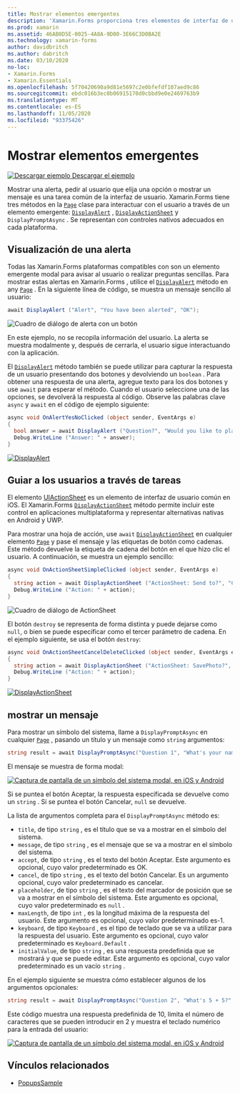 ```yaml
---
title: Mostrar elementos emergentes
description: 'Xamarin.Forms proporciona tres elementos de interfaz de usuario de tipo emergente: una alerta, una hoja de acción y un símbolo del sistema. En este artículo se muestra el uso de alertas, hojas de acción y API de mensajes para mostrar cuadros de diálogo que piden a los usuarios preguntas sencillas, guiar a los usuarios a través de tareas y mostrar mensajes.'
ms.prod: xamarin
ms.assetid: 46AB0D5E-0025-4A8A-9D00-3E66C3D0BA2E
ms.technology: xamarin-forms
author: davidbritch
ms.author: dabritch
ms.date: 03/10/2020
no-loc:
- Xamarin.Forms
- Xamarin.Essentials
ms.openlocfilehash: 5f70420690a9d81e5697c2e0bfefdf107aed9c86
ms.sourcegitcommit: ebdc016b3ec0b06915170d0cbbd9e0e2469763b9
ms.translationtype: MT
ms.contentlocale: es-ES
ms.lasthandoff: 11/05/2020
ms.locfileid: "93375426"
---
```

# <a name="display-pop-ups"></a>Mostrar elementos emergentes

[![Descargar ejemplo](~/media/shared/download.png) Descargar el ejemplo](/samples/xamarin/xamarin-forms-samples/navigation-pop-ups)

Mostrar una alerta, pedir al usuario que elija una opción o mostrar un mensaje es una tarea común de la interfaz de usuario. Xamarin.Forms tiene tres métodos en la [`Page`](xref:Xamarin.Forms.Page) clase para interactuar con el usuario a través de un elemento emergente: [`DisplayAlert`](xref:Xamarin.Forms.Page.DisplayAlert*) , [`DisplayActionSheet`](xref:Xamarin.Forms.Page.DisplayActionSheet*) y `DisplayPromptAsync` . Se representan con controles nativos adecuados en cada plataforma.

## <a name="display-an-alert"></a>Visualización de una alerta

Todas las Xamarin.Forms plataformas compatibles con son un elemento emergente modal para avisar al usuario o realizar preguntas sencillas. Para mostrar estas alertas en Xamarin.Forms , utilice el [`DisplayAlert`](xref:Xamarin.Forms.Page.DisplayAlert*) método en any [`Page`](xref:Xamarin.Forms.Page) . En la siguiente línea de código, se muestra un mensaje sencillo al usuario:

```csharp
await DisplayAlert ("Alert", "You have been alerted", "OK");
```

![Cuadro de diálogo de alerta con un botón](pop-ups-images/alert.png)

En este ejemplo, no se recopila información del usuario. La alerta se muestra modalmente y, después de cerrarla, el usuario sigue interactuando con la aplicación.

El [`DisplayAlert`](xref:Xamarin.Forms.Page.DisplayAlert*) método también se puede utilizar para capturar la respuesta de un usuario presentando dos botones y devolviendo un `boolean` . Para obtener una respuesta de una alerta, agregue texto para los dos botones y use `await` para esperar el método. Cuando el usuario seleccione una de las opciones, se devolverá la respuesta al código. Observe las palabras clave `async` y `await` en el código de ejemplo siguiente:

```csharp
async void OnAlertYesNoClicked (object sender, EventArgs e)
{
  bool answer = await DisplayAlert ("Question?", "Would you like to play a game", "Yes", "No");
  Debug.WriteLine ("Answer: " + answer);
}
```

[![DisplayAlert](pop-ups-images/alert2-sml.png "Cuadro de diálogo de alerta con dos botones")](pop-ups-images/alert2.png#lightbox "Cuadro de diálogo de alerta con dos botones")

## <a name="guide-users-through-tasks"></a>Guiar a los usuarios a través de tareas

El elemento [UIActionSheet](https://developer.apple.com/library/ios/documentation/uikit/reference/uiactionsheet_class/Reference/Reference.html) es un elemento de interfaz de usuario común en iOS. El Xamarin.Forms [`DisplayActionSheet`](xref:Xamarin.Forms.Page.DisplayActionSheet*) método permite incluir este control en aplicaciones multiplataforma y representar alternativas nativas en Android y UWP.

Para mostrar una hoja de acción, use `await` [`DisplayActionSheet`](xref:Xamarin.Forms.Page.DisplayActionSheet*) en cualquier elemento [`Page`](xref:Xamarin.Forms.Page) y pase el mensaje y las etiquetas de botón como cadenas. Este método devuelve la etiqueta de cadena del botón en el que hizo clic el usuario. A continuación, se muestra un ejemplo sencillo:

```csharp
async void OnActionSheetSimpleClicked (object sender, EventArgs e)
{
  string action = await DisplayActionSheet ("ActionSheet: Send to?", "Cancel", null, "Email", "Twitter", "Facebook");
  Debug.WriteLine ("Action: " + action);
}
```

![Cuadro de diálogo de ActionSheet](pop-ups-images/action.png)

El botón `destroy` se representa de forma distinta y puede dejarse como `null`, o bien se puede especificar como el tercer parámetro de cadena. En el ejemplo siguiente, se usa el botón `destroy`:

```csharp
async void OnActionSheetCancelDeleteClicked (object sender, EventArgs e)
{
  string action = await DisplayActionSheet ("ActionSheet: SavePhoto?", "Cancel", "Delete", "Photo Roll", "Email");
  Debug.WriteLine ("Action: " + action);
}
```

[![DisplayActionSheet](pop-ups-images/action2-sml.png "Cuadro de diálogo de hoja de acción con el botón destruir")](pop-ups-images/action2.png#lightbox "Cuadro de diálogo de hoja de acción con el botón destruir")

## <a name="display-a-prompt"></a>mostrar un mensaje

Para mostrar un símbolo del sistema, llame a `DisplayPromptAsync` en cualquier [`Page`](xref:Xamarin.Forms.Page) , pasando un título y un mensaje como `string` argumentos:

```csharp
string result = await DisplayPromptAsync("Question 1", "What's your name?");
```

El mensaje se muestra de forma modal:

[![Captura de pantalla de un símbolo del sistema modal, en iOS y Android](pop-ups-images/simple-prompt.png "Símbolo del sistema modal")](pop-ups-images/simple-prompt-large.png#lightbox "Símbolo del sistema modal")

Si se puntea el botón Aceptar, la respuesta especificada se devuelve como un `string` . Si se puntea el botón Cancelar, `null` se devuelve.

La lista de argumentos completa para el `DisplayPromptAsync` método es:

- `title`, de tipo `string` , es el título que se va a mostrar en el símbolo del sistema.
- `message`, de tipo `string` , es el mensaje que se va a mostrar en el símbolo del sistema.
- `accept`, de tipo `string` , es el texto del botón Aceptar. Este argumento es opcional, cuyo valor predeterminado es OK.
- `cancel`, de tipo `string` , es el texto del botón Cancelar. Es un argumento opcional, cuyo valor predeterminado es cancelar.
- `placeholder`, de tipo `string` , es el texto del marcador de posición que se va a mostrar en el símbolo del sistema. Este argumento es opcional, cuyo valor predeterminado es `null` .
- `maxLength`, de tipo `int` , es la longitud máxima de la respuesta del usuario. Este argumento es opcional, cuyo valor predeterminado es-1.
- `keyboard`, de tipo `Keyboard` , es el tipo de teclado que se va a utilizar para la respuesta del usuario. Este argumento es opcional, cuyo valor predeterminado es `Keyboard.Default` .
- `initialValue`, de tipo `string` , es una respuesta predefinida que se mostrará y que se puede editar. Este argumento es opcional, cuyo valor predeterminado es un vacío `string` .

En el ejemplo siguiente se muestra cómo establecer algunos de los argumentos opcionales:

```csharp
string result = await DisplayPromptAsync("Question 2", "What's 5 + 5?", initialValue: "10", maxLength: 2, keyboard: Keyboard.Numeric);
```

Este código muestra una respuesta predefinida de 10, limita el número de caracteres que se pueden introducir en 2 y muestra el teclado numérico para la entrada del usuario:

[![Captura de pantalla de un símbolo del sistema modal, en iOS y Android](pop-ups-images/keyboard-prompt.png "Símbolo del sistema modal")](pop-ups-images/keyboard-prompt-large.png#lightbox "Símbolo del sistema modal")

## <a name="related-links"></a>Vínculos relacionados

- [PopupsSample](/samples/xamarin/xamarin-forms-samples/navigation-pop-ups)